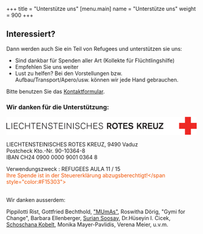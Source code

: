 +++
title = "Unterstütze uns"
[menu.main]
name =  "Unterstütze uns"
weight = 900
+++

## Interessiert? 

Dann werden auch Sie ein Teil von Refugees und unterstützen sie uns: 

 - Sind dankbar für Spenden aller Art (Kollekte für Flüchtlingshilfe)
 - Empfehlen Sie uns weiter
 - Lust zu helfen? Bei den Vorstellungen bzw. Aufbau/Transport/Apero/usw. können wir jede Hand gebrauchen. 


Bitte benutzen Sie das [Kontaktformular](http://therefugees.ch/contact/).


### Wir danken für die Unterstützung: 

<img src="/RotesKreuz-Logo-Web.gif"/>

LIECHTENSTEINISCHES ROTES KREUZ, 9490 Vaduz<br/>
Postcheck
Kto.-Nr. 90-10364-8<br/>
IBAN    CH24 0900 0000 9001 0364 8

Verwendungszweck : REFUGEES AULA 11 / 15<br/>
<span style="color:#F15303">Ihre Spende ist in der Steuererklärung abzugsberechtigt!</span style="color:#F15303"><br/>
<br/>

Wir danken ausserdem: 

Pippilotti Rist, Gottfried Bechthold, ["MUmAs"](http://www.mumas.li/), Roswitha Dörig, "Gymi for Change", Barbara Ellenberger, [Surian Soosay](https://www.flickr.com/photos/ssoosay/), Dr.Hüseyin I. Cicek, [Schoschana Kobelt](http://schoschanakobelt.ch/), Monika Mayer-Pavlidis, Verena Meier, u.v.m.
